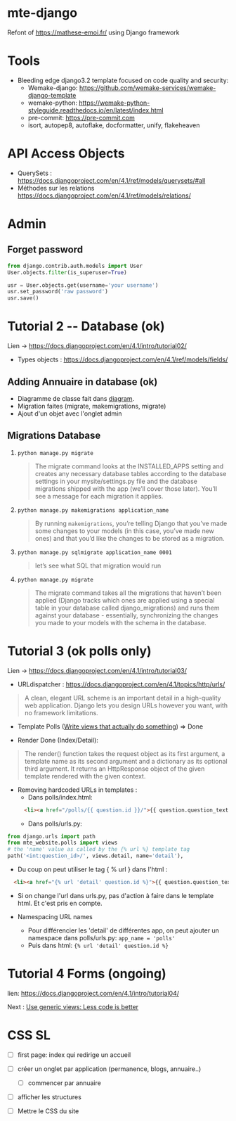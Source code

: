 # mte-django
Refont of https://mathese-emoi.fr/ using Django framework

# Tools

- Bleeding edge django3.2 template focused on code quality and security:
    - Wemake-django: https://github.com/wemake-services/wemake-django-template
    - wemake-python: https://wemake-python-styleguide.readthedocs.io/en/latest/index.html
    - pre-commit: https://pre-commit.com
    - isort, autopep8, autoflake, docformatter, unify, flakeheaven

# API Access Objects

- QuerySets : https://docs.djangoproject.com/en/4.1/ref/models/querysets/#all
- Méthodes sur les relations https://docs.djangoproject.com/en/4.1/ref/models/relations/

# Admin

## Forget password
```python
from django.contrib.auth.models import User
User.objects.filter(is_superuser=True)

usr = User.objects.get(username='your username')
usr.set_password('raw password')
usr.save()
```

# Tutorial 2 -- Database (ok)
Lien -> https://docs.djangoproject.com/en/4.1/intro/tutorial02/

- Types objects : https://docs.djangoproject.com/en/4.1/ref/models/fields/

## Adding Annuaire in database (ok)

- Diagramme de classe fait dans [diagram](./diagrams).
- Migration faites (migrate, makemigrations, migrate)
- Ajout d'un objet avec l'onglet admin

## Migrations Database

1. `python manage.py migrate`
    > The migrate command looks at the INSTALLED_APPS setting and creates any necessary database tables according
    > to the database settings in your mysite/settings.py file and the database migrations shipped with the app
    > (we’ll cover those later). You’ll see a message for each migration it applies.

2. `python manage.py makemigrations application_name`
   > By running `makemigrations`, you’re telling Django that you’ve made some changes to your models
   > (in this case, you’ve made new ones) and that you’d like the changes to be stored as a migration.

3. `python manage.py sqlmigrate application_name 0001`
   > let’s see what SQL that migration would run

4. `python manage.py migrate`
   > The migrate command takes all the migrations that haven’t been applied
   > (Django tracks which ones are applied using a special table in your database called django_migrations)
   > and runs them against your database - essentially, synchronizing the changes you made to your models
   > with the schema in the database.

# Tutorial 3 (ok polls only)
Lien -> https://docs.djangoproject.com/en/4.1/intro/tutorial03/

- URLdispatcher : https://docs.djangoproject.com/en/4.1/topics/http/urls/
> A clean, elegant URL scheme is an important detail in a high-quality web application.
> Django lets you design URLs however you want, with no framework limitations.

- Template Polls ([Write views that actually do something](https://docs.djangoproject.com/en/4.1/intro/tutorial03/#write-views-that-actually-do-something)) => Done

- Render Done (Index/Detail):
> The render() function takes the request object as its first argument, a template name as its second argument and a
> dictionary as its optional third argument. It returns an HttpResponse object of the given template rendered with the given context.

- Removing hardcoded URLs in templates :
  - Dans polls/index.html:
  ```html
    <li><a href="/polls/{{ question.id }}/">{{ question.question_text }}</a></li>
  ```
  - Dans polls/urls.py:
```python
from django.urls import path
from mte_website.polls import views
# the 'name' value as called by the {% url %} template tag
path('<int:question_id>/', views.detail, name='detail'),
```
  - Du coup on peut utiliser le tag { % url } dans l'html :
  ```html
    <li><a href="{% url 'detail' question.id %}">{{ question.question_text }}</a></li>
  ```
  - Si on change l'url dans urls.py, pas d'action à faire dans le template html. Et c'est pris en compte.

- Namespacing URL names
  - Pour différencier les 'detail' de différentes app, on peut ajouter un namespace dans polls/urls.py:
  `app_name = 'polls'`
  - Puis dans html:
  `{% url 'detail' question.id %}`

# Tutorial 4 Forms (ongoing)
lien: https://docs.djangoproject.com/en/4.1/intro/tutorial04/

Next : [Use generic views: Less code is better](https://docs.djangoproject.com/en/4.1/intro/tutorial04/#use-generic-views-less-code-is-better)

# CSS SL

- [ ] first page: index qui redirige un accueil
- [ ] créer un onglet par application (permanence, blogs, annuaire..)
  - [ ] commencer par annuaire
- [ ] afficher les structures
- [ ] Mettre le CSS du site

